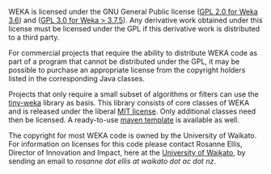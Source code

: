 WEKA is licensed under the GNU General Public
license ([GPL 2.0 for Weka 3.6](http://www.gnu.org/licenses/old-licenses/gpl-2.0.html))
and ([GPL 3.0 for Weka > 3.7.5](http://www.gnu.org/licenses/gpl.html)). Any
derivative work obtained under this license must be licensed under the GPL if
this derivative work is distributed to a third party.

For commercial projects that require the ability to distribute WEKA code as part
of a program that cannot be distributed under the GPL, it may be possible to
purchase an appropriate license from the copyright holders listed in the
corresponding Java classes.

Projects that only require a small subset of algorithms or filters can use
the [tiny-weka](https://github.com/Waikato/tiny-weka) library as basis. This
library consists of core classes of WEKA and is released under the
liberal [MIT license](https://opensource.org/licenses/MIT). Only additional
classes need then be licensed. A ready-to-use 
[maven template](https://github.com/Waikato/tiny-weka-maven-template) 
is available as well. 

The copyright for most WEKA code is owned by the University of Waikato. For
information on licenses for this code please
contact Rosanne Ellis, Director of Innovation and Impact,
here at the [University of Waikato](http://waikato.ac.nz), by sending an email to 
*rosanne dot ellis at waikato dot ac dot nz*.
